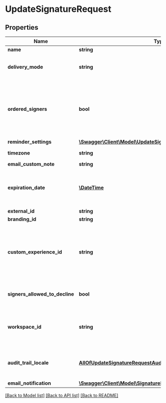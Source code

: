 # UpdateSignatureRequest

## Properties
Name | Type | Description | Notes
------------ | ------------- | ------------- | -------------
**name** | **string** |  | [optional] 
**delivery_mode** | **string** | Delivery mode to notify signers. | [optional] 
**ordered_signers** | **bool** | Enable an ordered workflow, each signer will be requested to sign in a sequential order | [optional] 
**reminder_settings** | [**\Swagger\Client\Model\UpdateSignatureRequestReminderSettings**](UpdateSignatureRequestReminderSettings.md) |  | [optional] 
**timezone** | **string** | tz database format | [optional] 
**email_custom_note** | **string** |  | [optional] 
**expiration_date** | [**\DateTime**](\DateTime.md) | Due date of the signature request (yyyy-mm-dd). | [optional] 
**external_id** | **string** |  | [optional] 
**branding_id** | **string** |  | [optional] 
**custom_experience_id** | **string** | Use a specific Custom Experience to customize the signature experience. | [optional] 
**signers_allowed_to_decline** | **bool** | Allowing signers to decline to sign. | [optional] [default to false]
**workspace_id** | **string** | Transfer the Signature Request into a given Workspace. | [optional] 
**audit_trail_locale** | [**AllOfUpdateSignatureRequestAuditTrailLocale**](AllOfUpdateSignatureRequestAuditTrailLocale.md) | Define the locale for the generated audit trail. | [optional] 
**email_notification** | [**\Swagger\Client\Model\SignatureRequestEmailNotification**](SignatureRequestEmailNotification.md) |  | [optional] 

[[Back to Model list]](../../README.md#documentation-for-models) [[Back to API list]](../../README.md#documentation-for-api-endpoints) [[Back to README]](../../README.md)

